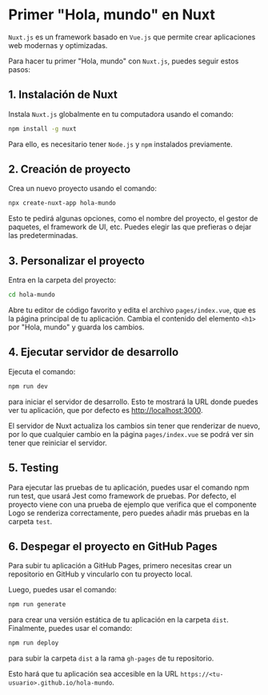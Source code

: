 # Primer "Hola, mundo" en Nuxt

`Nuxt.js` es un framework basado en `Vue.js` que permite crear aplicaciones web modernas y optimizadas.

Para hacer tu primer "Hola, mundo" con `Nuxt.js`, puedes seguir estos pasos:

## 1. Instalación de Nuxt
Instala `Nuxt.js` globalmente en tu computadora usando el comando:

``` sh
npm install -g nuxt
```

Para ello, es necesitario tener `Node.js` y `npm` instalados previamente.

## 2. Creación de proyecto

Crea un nuevo proyecto usando el comando:

``` sh
npx create-nuxt-app hola-mundo
```

Esto te pedirá algunas opciones, como el nombre del proyecto, el gestor de paquetes, el framework de UI, etc. Puedes elegir las que prefieras o dejar las predeterminadas.

## 3. Personalizar el proyecto

Entra en la carpeta del proyecto:

``` sh
cd hola-mundo
```

Abre tu editor de código favorito y edita el archivo `pages/index.vue`, que es la página principal de tu aplicación. Cambia el contenido del elemento `<h1>` por "Hola, mundo" y guarda los cambios.

## 4. Ejecutar servidor de desarrollo

Ejecuta el comando:

``` sh
npm run dev
```

para iniciar el servidor de desarrollo. Esto te mostrará la URL donde puedes ver tu aplicación, que por defecto es [http://localhost:3000](http://localhost:3000).

El servidor de Nuxt actualiza los cambios sin tener que renderizar de nuevo, por lo que cualquier cambio en la página `pages/index.vue` se podrá ver sin tener que reiniciar el servidor.

## 5. Testing

Para ejecutar las pruebas de tu aplicación, puedes usar el comando npm run test, que usará Jest como framework de pruebas. Por defecto, el proyecto viene con una prueba de ejemplo que verifica que el componente Logo se renderiza correctamente, pero puedes añadir más pruebas en la carpeta `test`.

## 6. Despegar el proyecto en GitHub Pages

Para subir tu aplicación a GitHub Pages, primero necesitas crear un repositorio en GitHub y vincularlo con tu proyecto local.

Luego, puedes usar el comando:

``` sh
npm run generate
```

para crear una versión estática de tu aplicación en la carpeta `dist`. Finalmente, puedes usar el comando:

``` sh
npm run deploy
```

para subir la carpeta `dist` a la rama `gh-pages` de tu repositorio.

Esto hará que tu aplicación sea accesible en la URL `https://<tu-usuario>.github.io/hola-mundo`.
